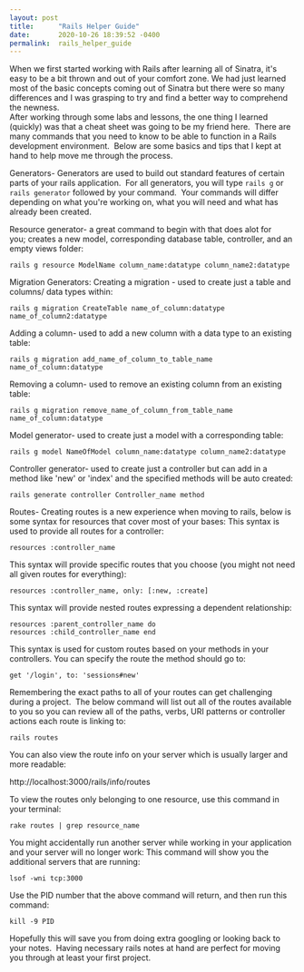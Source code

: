 ```yaml
---
layout: post
title:      "Rails Helper Guide"
date:       2020-10-26 18:39:52 -0400
permalink:  rails_helper_guide
---
```



When we first started working with Rails after learning all of Sinatra, it's easy to be a bit thrown and out of your comfort zone. We had just learned most of the basic concepts coming out of Sinatra but there were so many differences and I was grasping to try and find a better way to comprehend the newness.  
After working through some labs and lessons, the one thing I learned (quickly) was that a cheat sheet was going to be my friend here.  There are many commands that you need to know to be able to function in a Rails development environment.  Below are some basics and tips that I kept at hand to help move me through the process.


Generators- Generators are used to build out standard features of certain parts of your rails application.  For all generators, you will type ```rails g``` or ```rails generator``` followed by your command.  Your commands will differ depending on what you're working on, what you will need and what has already been created.  

Resource generator- a great command to begin with that does alot for you; creates a new model, corresponding database table, controller, and an empty views folder:

```
rails g resource ModelName column_name:datatype column_name2:datatype
```

Migration Generators:
Creating a migration - used to create just a table and columns/ data types within:

```
rails g migration CreateTable name_of_column:datatype name_of_column2:datatype
```

Adding a column- used to add a new column with a data type to an existing table:

```
rails g migration add_name_of_column_to_table_name name_of_column:datatype
```

Removing a column- used to remove an existing column from an existing table:

```
rails g migration remove_name_of_column_from_table_name name_of_column:datatype
```

Model generator- used to create just a model with a corresponding table:

```
rails g model NameOfModel column_name:datatype column_name2:datatype 
```

Controller generator- used to create just a controller but can add in a method like 'new' or 'index' and the specified methods will be auto created:

```
rails generate controller Controller_name method
``` 


Routes- Creating routes is a new experience when moving to rails, below is some syntax for resources that cover most of your bases:
This syntax is used to provide all routes for a controller:

```
resources :controller_name
```

This syntax will provide specific routes that you choose (you might not need all given routes for everything):

```
resources :controller_name, only: [:new, :create]
```

This syntax will provide nested routes expressing a dependent relationship:

```
resources :parent_controller_name do 
resources :child_controller_name end
```

This syntax is used for custom routes based on your methods in your controllers. You can specify the route the method should go to:

```
get '/login', to: 'sessions#new'
```

Remembering the exact paths to all of your routes can get challenging during a project.  The below command will list out all of the routes available to you so you can review all of the paths, verbs, URI patterns or controller actions each route is linking to:

```
rails routes
```

You can also view the route info on your server which is usually larger and more readable:

http://localhost:3000/rails/info/routes

To view the routes only belonging to one resource, use this command in your terminal:

```
rake routes | grep resource_name
```


You might accidentally run another server while working in your application and your server will no longer work:
This command will show you the additional servers that are running:

```
lsof -wni tcp:3000
```

Use the PID number that the above command will return, and then run this command:

```
kill -9 PID
```


Hopefully this will save you from doing extra googling or looking back to your notes.  Having necessary rails notes at hand are perfect for moving you through at least your first project.
